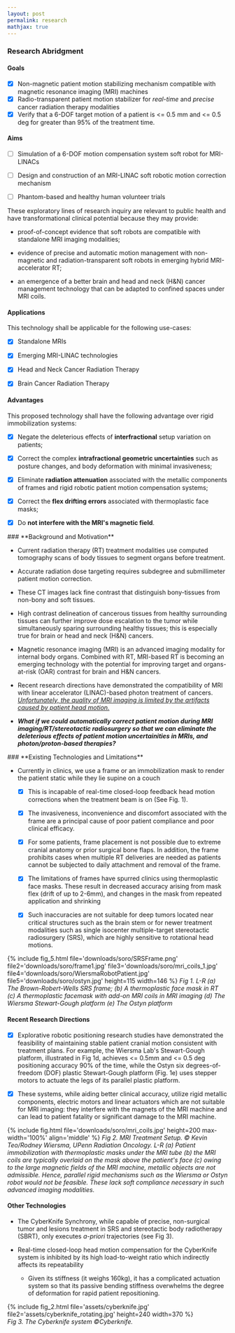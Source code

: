 ```yaml
---
layout: post
permalink: research
mathjax: true
---
```


<?php include_once("analyticstracking.php") ?>


<a name="research"></a>
### Research Abridgment

<!-- > An overview of my current research. -->


<!--
Means of treating cancers may include one or a combination of drugs, radiation therapy, immunotherapy,  stem cell transplant, targeted therapy, precision therapy, chemotherapy or surgery. Among the different locations where cancers can exist in the human body, cancers of the head and neck (H&N) region tend to be most fatal because of the sensitivity of  H&N organs. Thus, an all-of-the-above solution is not always the most suitable means for treating H&N cancers.
Radiation Therapy (RT), often in conjunction with surgery and chemotherapy, is an invaluable single cancer treatment modality nowadays owing to its cost-effectiveness (accounting for only 5% of the total cost of cancer care <sup>[Ringborg Report][RingborgReport]</sup>), and its advanced mode of radiation production and delivery: shaping the geometry of high-energy  conformal radiation so that it allows radiation escalation to a tumor target while simultaneously sparing organs-at-risk (OARs). Matter-of-factly, half of all cancer patients do undergo RT treatment during the course of their illness with an estimated 40% of all  curative treatment being performed using RT<sup>[Cancer and RT](https://www.ncbi.nlm.nih.gov/pmc/articles/PMC3298009/)</sup>. Owing to its advanced radiation delivery method, RT is often the most suitable treatment method for H&N cancers. -->

<!-- Owing to the accurate dose realization requirement in RT delivery, the head and neck region must be made immobile during the administration of dose, as motions of the order of 2mm or 2 degrees deviation from a desired trajectory can cause eczema, brain lesions or other post-treatment complications<sup>Takakura et al.</sup>. The state-of-the-art positioning method for avoiding dose miss is to immobilize the patient with rigid metallic frames or masks<sup>[Fig 1](#fig-rigid)</sup>.

{%
    include fig.html
        file='assets/head-plastic.jpg'
        max-width='45%'
        align='left'
        float='left'
%}
{%
    include fig.html
        file='assets/head-rigid.jpg'
        max-width='75%'
        align='middle'
        float='middle'
        caption='<b>Fig 1</b>: <i>(Left)</i> H&N immobilized with Thermoplastic Mould. <i>(Right)</i> H&N immobilized with Rigid Frame. A screw is typically drilled into the skull to render the patient immobile. The mask is further secured to the table with mechanical screws. Masks and frames generally attenuate high-energy photons meant to deliver curative dose to tumors.'
%}

<br>

Mask-based immobilization uses thermoplastics  (see left inset of [Fig 1](#fig-rigid)). Before the patient wears the mask, the solid thermoplast is allowed to stretch by heating it in water to a preset temperature. When the molecular bonds in the thermoplast weaken, a patient may wear it and use it to secure their head to the couch on which they supinely lie. However, these masks reduce immobilization accuracy owing to flex (producing a drift of up to \\(6mm\\)) as well as shrinkage. For deep tumors nearby sensitive organs such as the brain stem, or during single isocenter multiple-target stereotactic radiosurgery (SRS) treatment modalities, masks are not suitable given the high sensitivity of head motion along the rotatory axis.
Frame-based immobilization involves a metal ring screwed to the skull of the patient, which is then bolted to the treatment table (see right inset of [Fig 1](#fig-rigid)). The invasive nature and discomfort of the frame causes poor compliance to trajectory tracking and reduces clinical efficacy. Even so, for certain patients frame placement is impossible given their unique cranial anatomy or prior surgical bone flaps; the frame limits the use of multiple RT delivery as patients cannot be subjected to daily attachment and removal of the frame.

Setup errors between fractionated treatments (interfractional errors) or patient motion errors during a treatment session (intrafractional errors) often need to be corrected _in real-time_ during treatment. Currently in clinics, the treatment is stopped, and the machine is recalibrated when the error is too large for this process to go on. The discomfort caused by head and neck masks and frames in prolonged treatment (i) can increase the voluntary and involuntary motion of  patients; (ii) are time-consuming to calibrate on a treatment machine since doses are usually delivered in fractions over many weeks or months; (iii) lack real-time position correction of the patient's head motion; and (iv) have been known to cause patient discomfort after treatment.


{%
    include fig.html
        file='assets/cyberknife.jpg'
        max-width='85%'
        align='middle'
        caption='<b>Fig 2:</b> The beam repositioning system ©Cyberknife.'
%}
<br>

The CyberKnife system (see Fig 2), in spite of its advanced mode of beam repositioning and radiation delivery, requires a frame or an immobilization mask, and is incapable of real-time closed-loop feedback head motion corrections when the treatment beam is on. The CyberKnife Synchrony, while capable of precise, non-surgical tumor and lesions treatment in SRS and stereotactic body radiotherapy (SBRT), only executes _a-priori_ trajectories; furthermore, it is only FDA-approved for lung tumors' treatment; correction requirements in systems such as this require far less accuracy, typically \\(< 5mm\\)<sup>[Keall-Report]</sup>than brain targets. Additionally, real-time closed-loop head motion compensation for the CyberKnife system is inhibited by its high load-to-weight ratio which indirectly affects its repeatability: as an open kinematic chain, it exhibits poor accuracy since the weight of the segments that follow each link in the robot and the load of the mechanical structure contributes to the large flexure of torques; its links inherently magnify errors from shoulder out to the end-effector, consequently hampering its use for sophisticated control strategies that may minimize or eliminate load-dependent errors; additionally, its setup distance from the patient is a recipe for delayed execution of control laws in ensuring that radiation beam reaches its target without significantly affecting dose delivery. Given its stiffness (it weighs 160kg), it has a complicated actuation system so that its passive bending stiffness overwhelms the degree of deformation for rapid patient repositioning.

Frameless and Maskless (F&M) positioning systems are an emerging non-invasive immobilization technology in radiosurgery; they work without utilizing rigid masks and frames -- reducing side effects and optimizing patient comfort without giving away too much in efficiency or effectiveness. The goal is to correct patient motion, ideally with a closed-loop feedback controller implemented  in real-time on a high-precision robotic system -- improving the satisfaction of patients and clinicians, and maximizing dose delivered to a tumor whilst minimizing healthy tissues' exposure to radiation.

Parallel robot configurations have found good use along this research thrust. This is despite their higher number of actuated joints. In a way, this is an advantage because they distribute the weight of the load around the links of the robot, improving manipulation accuracy as a result. They also exhibit a desirable lightness property (albeit at the expense of a reduced workspace) that minimize the flexure torques that are otherwise common with open kinematic chains. Thus, parallel kinematic configurations, in theory, enable greater precision with minimal control complications owing to the non-cummulativeness of actuator errors<sup>[Hunt1983]</sup>.

Recent frameless and maskless research research directions include the steel-cast assembled 4-DOF robot of [Wiersma Group][Xinmin4DOF], which corrected all translation axis motions and a pitch rotatory head motion; the HexaPOD parallel manipulator of [Hermann Group][HerrmannHexaPODMPC] utilized a system identification and model predictive control approach to correct a tumor position on an Hexapod; and the in-house fabricated 6-DOF Stewart-Gough platform of [Wiersma Group][BelcherThesis]. However, these systems share common drawbacks e.g.

+ given their constant-curvature end-effectors/platforms, they are incapable of providing sophisticated manipulation e.g. for the inadvertent respiratory motions that often induce deviation from a target in RT, or fractal axis motions on the couch;

+ being made out of rigid bodies (often steel and aluminum which have considerable , attenuation properties to the ionizing radiation); the degree of dose attenuation has to be factored into treatment plans when these systems get commissioned; and

+ exhibiting planar platforms/tool frames, there is an inherent delay in head motion compensation along the patient's frontal axis that may inhibit clinical accuracy.

To improve the treatment planning process, these drawbacks need to be addressed. This would require the interdisciplinary effort of engineers, roboticists, physicists, and surgeons alike. In my line of work, we try to sidestep these issues. Our philosophy is to do away with radio-opaque/rigid bodies in the parallel robot compensation mechanisms. Fundamentally, we utilize inflatable air bladders (`IABs`), which are hollow spherical soft robot chambers that mitigate these issues. These `IABs` are continuum, compliant and configurable (C<sup>3</sup>) soft elastomeric actuators, with two concentric soft material shells -- so chosen to simplify the mathematical model of the deformation kinematics as well as to provide therapeutic and comfortable patient motion compensation during RT. -->

<!-- Most of my PhD work was focussed on a system identification and statistical approach to their modeling; owing to their medium fidelity in control scenarios, I mitigated unmodeled dynamics and model uncertainties using standard techniques from indirect adaptive control (with projection to handle unbounded errors), optimal control (for setpoint/trajectory regulation) and some neural network adaptive control laws to mitigate unmodeled uncertainties in the system model. In the latter part of my PhD, I started thinking more about deriving closed-form expressions for their kinematics. With continuum mechanics and elastic deformations, we are now able to derive the `soft ik`,  and the dynamical model that governs their deformation. This is derived from `Cauchy's laws of motion` and `Truesdell's determinism for the stress principle`. Writing the direct kinematics of the mechanism becomes a relatively easier problem, allowing for elegant mathematical formulae in predicting a deformation behavior under a given stress and/or internal pressurization.   -->

<!-- The IABs inflate, deflate, extend or contract governed by their material moduli, incompressibility and internal pressurization when given a reference trajectory. By controlling the amount of fluid in the internal cavities of these IABs, we can write a forward kinematic map that compensates head motion deviations in real-time. Furthermore, leveraging `Cauchy's laws of motion` and `Truesdell's determinism for the stress principle`, we can write out the `soft IK` necessary for a required actuation given a desired head pose. Essentially, the hardware design can absorb the reactive force wrench from the patient's displacement/orientation during manipulation, thus guaranteeing patient's comfort without sacrificing the efficiency or effectiveness of radiation delivery. Their radio-transparency to ionizing radiation make situating them close to the tumor source an attractive option for fast motion compensation -- mitigating against the inherent delay between the computation of control signals and actuation in rigid compensation works. An old prototype of the SoRo Mechanism for manipulating the H&N region of a patient in stereotactic radiosurgery is shown in Fig. 3. I invite you to look through my [publications](/pubs) if you are further interested in this research.

{%
    include fig.html
        file='assets/setup.png'
        max-width='95%'
        align='middle'
        caption='<b>Fig 3: </b>C<sup>3</sup> SoRos in a parallel kinematic configuration around the Head and Neck Region. © Lekan Molu, 2019. Thanks to Erik Pearson of UChicago RadOnc for the CAD Model of the Gantry and Turntable.'
%}
<br> -->


#### **Goals**

- [x] Non-magnetic patient motion stabilizing mechanism compatible with magnetic resonance imaging (MRI) machines  
- [x] Radio-transparent patient motion stabilizer for _real-time_ and _precise_ cancer radiation therapy modalities
- [x] Verify that a 6-DOF target motion of a patient is <= 0.5 mm and <= 0.5 deg for greater than 95% of the treatment time.

#### **Aims**
- [ ] Simulation of a 6-DOF motion compensation system soft robot for MRI-LINACs

- [ ] Design and construction of an MRI-LINAC soft robotic motion correction mechanism

- [ ] Phantom-based and healthy human volunteer trials

These exploratory lines of research inquiry are relevant to public health and have transformational clinical potential because they may provide:

- proof-of-concept evidence that soft robots are compatible with standalone MRI imaging modalities;

- evidence of precise and automatic motion management with non-magnetic and radiation-transparent soft robots in emerging hybrid MRI-accelerator RT;

- an emergence of a better brain and head and neck (H&N) cancer management technology that can be adapted to confined spaces under MRI coils.


#### **Applications**

This technology shall be applicable for the following use-cases:

- [x]  Standalone MRIs

- [x]  Emerging MRI-LINAC technologies

- [x]  Head and Neck Cancer Radiation Therapy

- [x] Brain Cancer Radiation Therapy

#### **Advantages**

This proposed technology shall have the following advantage over rigid immobilization systems:

- [x] Negate the deleterious effects of **interfractional** setup variation on patients;

- [x] Correct the complex **intrafractional geometric uncertainties** such as posture changes, and body deformation with minimal invasiveness;

- [x] Eliminate **radiation attenuation** associated with the metallic components of frames and rigid robotic patient motion compensation systems;

- [x] Correct the **flex drifting errors** associated with thermoplastic face masks;

- [x] Do **not interfere with the MRI's magnetic field**.



<a name='motivation' />
### **Background and Motivation**

- Current radiation therapy (RT) treatment modalities use computed tomography scans of body tissues to segment organs before treatment.

- Accurate radiation dose targeting requires subdegree and submillimeter patient motion correction.


- These CT images lack fine contrast that distinguish bony-tissues from non-bony and soft tissues.

- High contrast delineation of cancerous tissues from healthy surrounding tissues can further improve dose escalation to the tumor while simultaneously sparing surrounding healthy tissues; this is especially true for brain or head and neck (H&N) cancers.

- Magnetic resonance imaging (MRI) is an advanced imaging modality for internal body organs. Combined with RT, MRI-based RT is becoming an emerging technology with the potential for improving target and organs-at-risk (OAR) contrast for brain and H&N cancers.

- Recent research directions have demonstrated the compatibility of MRI with linear accelerator (LINAC)-based photon treatment of cancers. <u>_Unfortunately, the quality of MRI imaging is limited by the artifacts caused by patient head motion._</u>  

- **_What if we could automatically correct patient motion during MRI imaging/RT/stereotactic radiosurgery so that we can eliminate the deleterious effects of patient motion uncertainities in MRIs, and photon/proton-based therapies?_**



<a name='existing-technologies' />
### **Existing Technologies and Limitations**

- Currently in clinics, we use a frame or an immobilization mask to render the patient static while they lie supine on a couch
    - &#9746; This is incapable of real-time closed-loop feedback head motion corrections when the treatment beam is on (See Fig. 1).

    - &#9746; The invasiveness, inconvenience and discomfort associated with the frame are a principal cause of poor patient compliance and poor clinical efficacy.

    - &#9746; For some patients, frame placement is not possible due to extreme cranial anatomy or prior surgical bone flaps. In addition, the frame prohibits cases when multiple RT deliveries are needed as patients cannot be subjected to daily attachment and removal of the frame.
    - &#9746; The limitations of frames have spurred clinics using thermoplastic face masks. These result in decreased accuracy arising from mask flex (drift of up to 2-6mm), and changes in the mask from repeated application and shrinking
    - &#9746; Such inaccuracies are not suitable for deep tumors located near critical structures such as the brain stem or for newer treatment modalities such as single isocenter multiple-target stereotactic radiosurgery (SRS), which are highly sensitive to rotational head motions.

{%
    include fig_5.html
        file='downloads/soro/SRSFrame.png'
        file2='downloads/soro/frame1.jpg'
        file3='downloads/soro/mri_coils_1.jpg'
        file4='downloads/soro/WiersmaRobotPatient.jpg'
        file5='downloads/soro/ostyn.jpg'
        height=115
        width=146
%}
_Fig 1. L-R (a) The Brown-Robert-Wells SRS frame; (b) A thermoplastic face mask in RT (c) A thermoplastic facemask with add-on MRI coils in MRI imaging (d) The Wiersma Stewart-Gough platform (e) The Ostyn platform_

#### **Recent Research Directions**

- &#9746; Explorative robotic positioning research studies have  demonstrated the feasibility of maintaining stable patient cranial motion consistent with treatment plans. For example, the  Wiersma Lab's Stewart-Gough platform, illustrated in Fig 1d, achieves <= 0.5mm and <= 0.5 deg positioning accuracy 90% of the time, while the Ostyn six degrees-of-freedom (DOF) plastic Stewart-Gough platform (Fig. 1e) uses stepper motors to actuate the legs of its parallel plastic platform.

- &#9746; These systems, while aiding better clinical accuracy, utilize rigid metallic components, electric motors and linear actuators which are not suitable for MRI imaging: they interfere with the magnets of the MRI machine and can lead to patient fatality or significant damage to the MRI machine.



{%
    include fig.html
        file='downloads/soro/mri_coils.jpg'
        height=200
        max-width='100%'
        align='middle'
%}
_Fig 2. MRI Treatment Setup. &copy; Kevin Teo/Rodney Wiersma, UPenn Radiation Oncology. L-R (a) Patient immobilization with thermoplastic masks under the MRI tube (b) the MRI coils are typically overlaid on the mask above the patient's face (c) owing to the large magnetic fields of the MRI machine, metallic objects are not admissible. Hence, parallel rigid mechanisms such as the Wiersma or Ostyn robot would not be feasible. These lack soft compliance necessary in such advanced imaging modalities._

#### **Other Technologies**

- The CyberKnife Synchrony, while capable of precise, non-surgical tumor and lesions treatment in SRS and stereotactic body radiotherapy (SBRT), only executes _a-priori_ trajectories (see Fig 3).

- Real-time closed-loop head motion compensation for the CyberKnife system is inhibited by its high load-to-weight ratio which indirectly affects its repeatability
    - Given its stiffness (it weighs 160kg), it has a complicated actuation system so that its passive bending stiffness overwhelms the degree of deformation for rapid patient repositioning.


{%
    include fig_2.html
        file='assets/cyberknife.jpg'
        file2='assets/cyberknife_rotating.jpg'
        height=240
        width=370
%}
<br>
_Fig 3. The Cyberknife system ©Cyberknife._

<!-- **Proposal: A 6-DOF Soft Robot Patient Motion Correction Mechanism for MRI-guided Adaptive Radiation Therapy.** -->



<!--
For more background on this research, head over to [our group page](https://radonc.uchicago.edu/) and see our publications. -->

<!-- In a broader scope, my work explores better model representation in dynamical systems using state-of-the-art neural network function approximators, for example in adaptive control or model predictive control of complex nonlinear systems. My background is in Physics and Control theory and I spend my research exploring better ways of automating motion alignment correction systems in clinical cancer radiotherapy of malignant cancers of the head and neck region. The novelty of my work includes (i) the design and use of soft robots with morphological computation properties to dynamically adjust patient motion along desired degrees of freedom during cancer radiotherapy treatment; (ii) leveraging Cosserat's beam theory, nonlinear deformation theory, finite elastic deformation, Luh's algorithm, and screw theory for the kinodynamic planning and execution of trajectories by these soft and semi-rigid continuum robots. -->

<!--
#### Research Background

In stereotactic radiosurgery of the head and neck region, patients are typically positioned in a supine manner on a 6-DOF robotic couch for motion alignment correction with respect to an incident radiation. As such, the precision of delivery of radiation dose to target tumor is extremely important. Target miss in dosimetry angle or errors arising from patient positioning have been known to cause eczema, brain complications, and the exposure of organs at risks.
{% include fig.html
max-width="200px" file="/imgs/homepage/igrt_setup.jpg" alt="igrt setup"
float="right"  border="1px dotted black"  margin="0px 0px 15px 20px" align="right"
 %}
To prevent the patient from drifting from pre-calibrated pose on the 6-DOF robotic treatment couch, clinicians fixate metallic rings/frames, or elastic plastic masks on the patient's head and neck region so that involuntary motion by the patient is greatly minimized. But the use of such rings or masks have undesirable effects such as attenuating the radiation beam (thus minimizing incident dose and treatment efficacy), or making the patient uncomfortable.
The majority of such masks employed do not compensate for real-time patient deviation from planned targets. To compensate for such drifts, I proposed a [neuro-adaptive controller][iros-paper] for a network of compliant soft-robot systems to automatically move the patient's head and neck to desired pose based on a learning based finite-state machine.

{% include fig.html
max-width="100px" file="/imgs/homepage/moveit.jpg" alt="igrt setup"
float="right"  border="1px dotted black"  margin="0px 0px 15px 20px" align="right"
 %}

The idea is that by actuating elastomeric polymer enclosures that inflate or deflate based on the amount of air that is sent into them or by the amount of pressure that is exerted on them by a human-body part (such as the head or neck), one can achieve a desired level of pose in frameless or maskless radiotherapy without sacrificing patient comfort or treatment efficacy as existing technologies allow. -->



